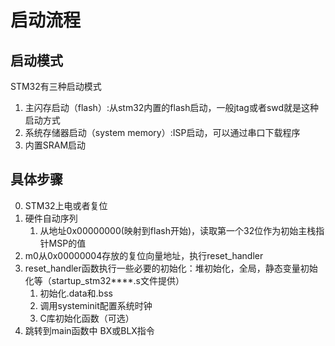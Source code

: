 # 启动流程
## 启动模式

STM32有三种启动模式
1. 主闪存启动（flash）:从stm32内置的flash启动，一般jtag或者swd就是这种启动方式
2. 系统存储器启动（system memory）:ISP启动，可以通过串口下载程序
3. 内置SRAM启动 



## 具体步骤
0. STM32上电或者复位
1. 硬件自动序列
   1. 从地址0x00000000(映射到flash开始)，读取第一个32位作为初始主栈指针MSP的值
2. m0从0x00000004存放的复位向量地址，执行reset_handler
3. reset_handler函数执行一些必要的初始化：堆初始化，全局，静态变量初始化等（startup_stm32****.s文件提供）
   1. 初始化.data和.bss
   2. 调用systeminit配置系统时钟
   3. C库初始化函数（可选）
4. 跳转到main函数中 BX或BLX指令